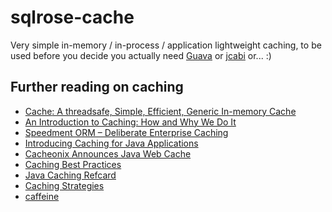 # sqlrose-cache

Very simple in-memory / in-process / application lightweight caching,
to be used before you decide you actually need [Guava](https://github.com/google/guava/wiki/CachesExplained)
or [jcabi](http://aspects.jcabi.com/annotation-cacheable.html) or... :)

## Further reading on caching

 * [Cache<T>: A threadsafe, Simple, Efficient, Generic In-memory Cache](https://www.codeproject.com/Articles/1033606/Cache-T-A-threadsafe-Simple-Efficient-Generic-In-m)
 * [An Introduction to Caching: How and Why We Do It](https://dzone.com/articles/introducing-amp-assimilating-caching-quick-read-fo)
 * [Speedment ORM – Deliberate Enterprise Caching](https://dzone.com/articles/speedment-orm-deliberate-enterprise-caching-1)
 * [Introducing Caching for Java Applications](https://dzone.com/articles/inroducing-caching-java-applic)
 * [Cacheonix Announces Java Web Cache](https://dzone.com/articles/cacheonix-announces-java-web-cache)
 * [Caching Best Practices](https://vladmihalcea.com/2014/03/03/caching-best-practices/)
 * [Java Caching Refcard](https://dzone.com/refcardz/java-caching)
 * [Caching Strategies](https://coderanch.com/wiki/660295/Caching-Strategies)
 * [caffeine](https://github.com/ben-manes/caffeine)
